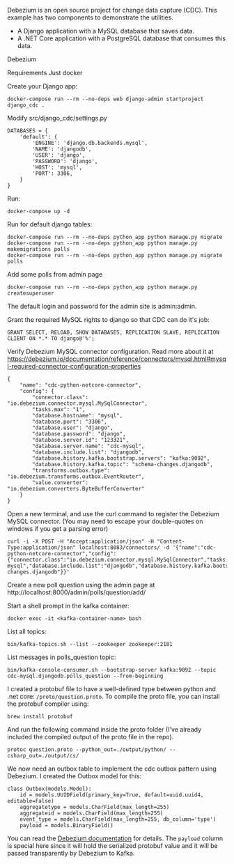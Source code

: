 Debezium is an open source project for change data capture (CDC).
This example has two components to demonstrate the utilities.
- A Django application with a MySQL database that saves data.
- A .NET Core application with a PostgreSQL database that consumes this data.

Debezium

Requirements
Just docker


Create your Django app:

    docker-compose run --rm --no-deps web django-admin startproject django_cdc .

Modify src/django_cdc/settings.py

    DATABASES = {
        'default': {
            'ENGINE': 'django.db.backends.mysql',
            'NAME': 'djangodb',
            'USER': 'django',
            'PASSWORD': 'django',
            'HOST': 'mysql',
            'PORT': 3306,
        }
    }

Run:

    docker-compose up -d

Run for default django tables:

    docker-compose run --rm --no-deps python_app python manage.py migrate
    docker-compose run --rm --no-deps python_app python manage.py makemigrations polls
    docker-compose run --rm --no-deps python_app python manage.py migrate polls

Add some polls from admin page

    docker-compose run --rm --no-deps python_app python manage.py createsuperuser

The default login and password for the admin site is admin:admin.

Grant the required MySQL rights to django so that CDC can do it's job:

    GRANT SELECT, RELOAD, SHOW DATABASES, REPLICATION SLAVE, REPLICATION CLIENT ON *.* TO django@'%';

Verify Debezium MySQL connector configuration. Read more about it at https://debezium.io/documentation/reference/connectors/mysql.html#mysql-required-connector-configuration-properties

    {
        "name": "cdc-python-netcore-connector",
        "config": {
            "connector.class": "io.debezium.connector.mysql.MySqlConnector",
            "tasks.max": "1",
            "database.hostname": "mysql",
            "database.port": "3306",
            "database.user": "django",
            "database.password": "django",
            "database.server.id": "123321",
            "database.server.name": "cdc-mysql",
            "database.include.list": "djangodb",
            "database.history.kafka.bootstrap.servers": "kafka:9092",
            "database.history.kafka.topic": "schema-changes.djangodb",
            "transforms.outbox.type": "io.debezium.transforms.outbox.EventRouter",
            "value.converter": "io.debezium.converters.ByteBufferConverter"
        }
    }

Open a new terminal, and use the curl command to register the Debezium MySQL connector. (You may need to escape your double-quotes on windows if you get a parsing error)

    curl -i -X POST -H "Accept:application/json" -H "Content-Type:application/json" localhost:8083/connectors/ -d '{"name":"cdc-python-netcore-connector","config":{"connector.class":"io.debezium.connector.mysql.MySqlConnector","tasks.max":"1","database.hostname":"mysql","database.port":"3306","database.user":"django","database.password":"django","database.server.id":"123321","database.server.name":"cdc-mysql","database.include.list":"djangodb","database.history.kafka.bootstrap.servers":"kafka:9092","database.history.kafka.topic":"schema-changes.djangodb"}}'

Create a new poll question using the admin page at http://localhost:8000/admin/polls/question/add/

Start a shell prompt in the kafka container:

    docker exec -it <kafka-container-name> bash

List all topics:

    bin/kafka-topics.sh --list --zookeeper zookeeper:2181

List messages in polls_question topic:

    bin/kafka-console-consumer.sh --bootstrap-server kafka:9092 --topic cdc-mysql.djangodb.polls_question --from-beginning

I created a protobuf file to have a well-defined type between python and .net core: `/proto/question.proto`. To compile the proto file, you can install the protobuf compiler using:

    brew install protobuf

And run the following command inside the proto folder (I've already included the compiled output of the proto file in the repo).

    protoc question.proto --python_out=./output/python/ --csharp_out=./output/cs/

We now need an outbox table to implement the cdc outbox pattern using Debezium. I created the Outbox model for this:

    class Outbox(models.Model):
        id = models.UUIDField(primary_key=True, default=uuid.uuid4, editable=False)
        aggregatetype = models.CharField(max_length=255)
        aggregateid = models.CharField(max_length=255)
        event_type = models.CharField(max_length=255, db_column='type')
        payload = models.BinaryField()

You can read the [Debezium documentation](https://debezium.io/documentation/reference/configuration/outbox-event-router.html) for details. The `payload` column is special here since it will hold the serialized protobuf value and it will be passed transparently by Debezium to Kafka.
